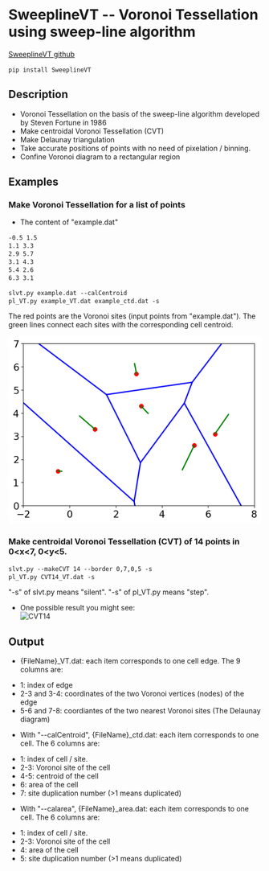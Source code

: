 # SweeplineVT -- Voronoi Tessellation using sweep-line algorithm

[SweeplineVT github](https://github.com/lewtonstein/SweepLine)

```
pip install SweeplineVT
```

## Description
* Voronoi Tessellation on the basis of the sweep-line algorithm developed by Steven Fortune in 1986
* Make centroidal Voronoi Tessellation (CVT)
* Make Delaunay triangulation
* Take accurate positions of points with no need of pixelation / binning.
* Confine Voronoi diagram to a rectangular region
## Examples
### Make Voronoi Tessellation for a list of points
* The content of "example.dat"

```
-0.5 1.5
1.1 3.3
2.9 5.7
3.1 4.3
5.4 2.6
6.3 3.1
```

```
slvt.py example.dat --calCentroid
pl_VT.py example_VT.dat example_ctd.dat -s
```

The red points are the Voronoi sites (input points from "example.dat"). The green lines connect each sites with the corresponding cell centroid.

![example](https://github.com/lewtonstein/SweepLine/blob/master/SweepLineVT/doc/example_VT.png?raw=true)

### Make centroidal Voronoi Tessellation (CVT) of 14 points in 0<x<7, 0<y<5.
```
slvt.py --makeCVT 14 --border 0,7,0,5 -s
pl_VT.py CVT14_VT.dat -s
```

"-s" of slvt.py means "silent". "-s" of pl_VT.py means "step".

* One possible result you might see:   
![CVT14](https://github.com/lewtonstein/SweeplineVT/blob/master/SweeplineVT/doc/CVT14_VT.png?raw=true)

## Output
* {FileName}_VT.dat: each item corresponds to one cell edge. The 9 columns are:
 + 1: index of edge
 + 2-3 and 3-4: coordinates of the two Voronoi vertices (nodes) of the edge
 + 5-6 and 7-8: coordiantes of the two nearest Voronoi sites (The Delaunay diagram)

* With "--calCentroid", {FileName}_ctd.dat: each item corresponds to one cell. The 6 columns are:
 + 1: index of cell / site.
 + 2-3: Voronoi site of the cell
 + 4-5: centroid of the cell
 + 6: area of the cell
 + 7: site duplication number (>1 means duplicated)

* With "--calarea", {FileName}_area.dat: each item corresponds to one cell. The 6 columns are:
 + 1: index of cell / site.
 + 2-3: Voronoi site of the cell
 + 4: area of the cell
 + 5: site duplication number (>1 means duplicated)



